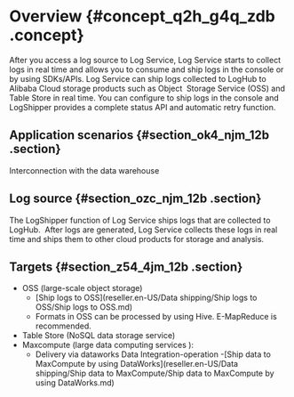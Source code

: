 # Overview {#concept_q2h_g4q_zdb .concept}

After you access a log source to Log Service, Log Service starts to collect logs in real time and allows you to consume and ship logs in the console or by using SDKs/APIs. Log Service can ship logs collected to LogHub to Alibaba Cloud storage products such as Object  Storage Service \(OSS\) and Table Store in real time. You can configure to ship logs in the console and LogShipper provides a complete status API and automatic retry function.

## Application scenarios {#section_ok4_njm_12b .section}

Interconnection with the data warehouse

## Log source {#section_ozc_njm_12b .section}

The LogShipper function of Log Service ships logs that are collected to LogHub.  After logs are generated, Log Service collects these logs in real time and ships them to other cloud products for storage and analysis.

## Targets {#section_z54_4jm_12b .section}

-   OSS \(large-scale object storage\)
    -   [Ship logs to OSS](reseller.en-US/Data shipping/Ship logs to OSS/Ship logs to OSS.md)
    -   Formats in OSS can be processed by using Hive. E-MapReduce is recommended.
-   Table Store \(NoSQL data storage service\)
-   Maxcompute \(large data computing services \):
    -   Delivery via dataworks Data Integration-operation -[Ship data to MaxCompute by using DataWorks](reseller.en-US/Data shipping/Ship data to MaxCompute/Ship data to MaxCompute by using DataWorks.md)

